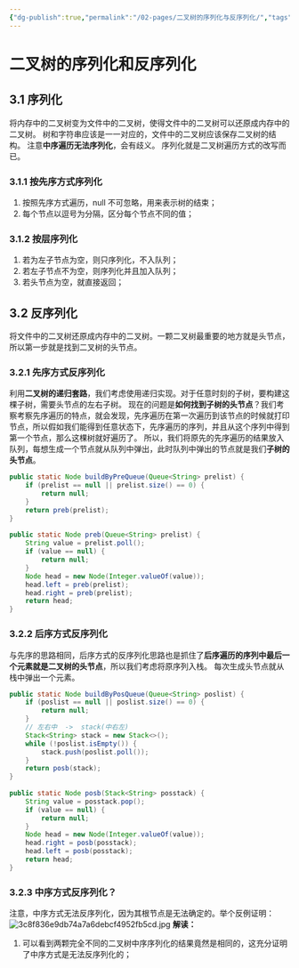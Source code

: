 ```yaml
---
{"dg-publish":true,"permalink":"/02-pages/二叉树的序列化与反序列化/","tags":["personal/blog","algorithm/data-structures/二叉树"]}
---
```


# 二叉树的序列化和反序列化
## 3.1 序列化
将内存中的二叉树变为文件中的二叉树，使得文件中的二叉树可以还原成内存中的二叉树。
树和字符串应该是一一对应的，文件中的二叉树应该保存二叉树的结构。
注意**中序遍历无法序列化**，会有歧义。
序列化就是二叉树遍历方式的改写而已。
### 3.1.1 按先序方式序列化
1. 按照先序方式遍历，null 不可忽略，用来表示树的结束；
2. 每个节点以逗号为分隔，区分每个节点不同的值；
### 3.1.2 按层序列化
1. 若为左子节点为空，则只序列化，不入队列；
2. 若左子节点不为空，则序列化并且加入队列；
3. 若头节点为空，就直接返回；
## 3.2 反序列化
将文件中的二叉树还原成内存中的二叉树。一颗二叉树最重要的地方就是头节点，所以第一步就是找到二叉树的头节点。
### 3.2.1 先序方式反序列化
利用**二叉树的递归套路**，我们考虑使用递归实现。对于任意时刻的子树，要构建这棵子树，需要头节点的左右子树。
现在的问题是**如何找到子树的头节点**？我们考察考察先序遍历的特点，就会发现，先序遍历在第一次遍历到该节点的时候就打印节点，所以假如我们能得到任意状态下，先序遍历的序列，并且从这个序列中得到第一个节点，那么这棵树就好遍历了。
所以，我们将原先的先序遍历的结果放入队列，每想生成一个节点就从队列中弹出，此时队列中弹出的节点就是我们**子树的头节点**。
```java
public static Node buildByPreQueue(Queue<String> prelist) {  
    if (prelist == null || prelist.size() == 0) {  
        return null;  
    }  
    return preb(prelist);  
}  
  
public static Node preb(Queue<String> prelist) {  
    String value = prelist.poll();  
    if (value == null) {  
        return null;  
    }  
    Node head = new Node(Integer.valueOf(value));  
    head.left = preb(prelist);  
    head.right = preb(prelist);  
    return head;  
}
```
### 3.2.2 后序方式反序列化
与先序的思路相同，后序方式的反序列化思路也是抓住了**后序遍历的序列中最后一个元素就是二叉树的头节点**，所以我们考虑将原序列入栈。
每次生成头节点就从栈中弹出一个元素。
```java
public static Node buildByPosQueue(Queue<String> poslist) {  
    if (poslist == null || poslist.size() == 0) {  
        return null;  
    }  
    // 左右中  ->  stack(中右左)  
    Stack<String> stack = new Stack<>();  
    while (!poslist.isEmpty()) {  
        stack.push(poslist.poll());  
    }  
    return posb(stack);  
}  
  
public static Node posb(Stack<String> posstack) {  
    String value = posstack.pop();  
    if (value == null) {  
        return null;  
    }  
    Node head = new Node(Integer.valueOf(value));  
    head.right = posb(posstack);  
    head.left = posb(posstack);  
    return head;  
}
```
### 3.2.3 中序方式反序列化？
注意，中序方式无法反序列化，因为其根节点是无法确定的。举个反例证明：
![3c8f836e9db74a7a6debcf4952fb5cd.jpg](/img/user/99-Resource/media/3c8f836e9db74a7a6debcf4952fb5cd.jpg)
**解读：**
1. 可以看到两颗完全不同的二叉树中序序列化的结果竟然是相同的，这充分证明了中序方式是无法反序列化的；